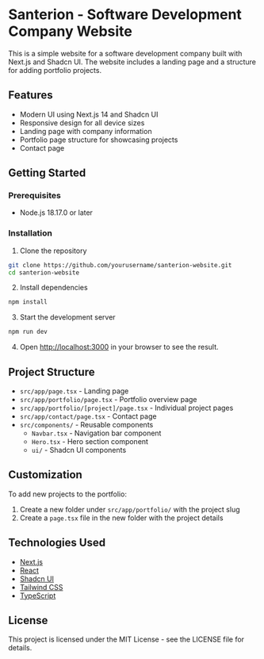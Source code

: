 # Santerion - Software Development Company Website

This is a simple website for a software development company built with Next.js and Shadcn UI. The website includes a landing page and a structure for adding portfolio projects.

## Features

- Modern UI using Next.js 14 and Shadcn UI
- Responsive design for all device sizes
- Landing page with company information
- Portfolio page structure for showcasing projects
- Contact page

## Getting Started

### Prerequisites

- Node.js 18.17.0 or later

### Installation

1. Clone the repository
```bash
git clone https://github.com/yourusername/santerion-website.git
cd santerion-website
```

2. Install dependencies
```bash
npm install
```

3. Start the development server
```bash
npm run dev
```

4. Open [http://localhost:3000](http://localhost:3000) in your browser to see the result.

## Project Structure

- `src/app/page.tsx` - Landing page
- `src/app/portfolio/page.tsx` - Portfolio overview page
- `src/app/portfolio/[project]/page.tsx` - Individual project pages
- `src/app/contact/page.tsx` - Contact page
- `src/components/` - Reusable components
  - `Navbar.tsx` - Navigation bar component
  - `Hero.tsx` - Hero section component
  - `ui/` - Shadcn UI components

## Customization

To add new projects to the portfolio:

1. Create a new folder under `src/app/portfolio/` with the project slug
2. Create a `page.tsx` file in the new folder with the project details

## Technologies Used

- [Next.js](https://nextjs.org/)
- [React](https://reactjs.org/)
- [Shadcn UI](https://ui.shadcn.com/)
- [Tailwind CSS](https://tailwindcss.com/)
- [TypeScript](https://www.typescriptlang.org/)

## License

This project is licensed under the MIT License - see the LICENSE file for details.
